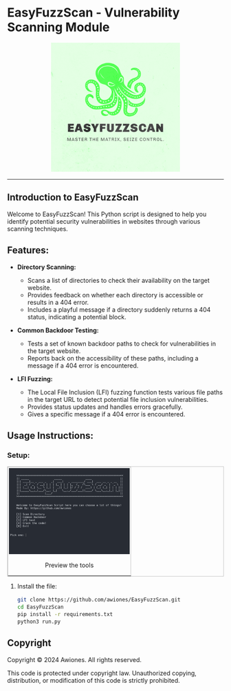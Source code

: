 # EasyFuzzScan - Vulnerability Scanning Module

<p align="center">
<img src="./logo.png" width="300px">
</p>

---

## Introduction to EasyFuzzScan

Welcome to EasyFuzzScan! This Python script is designed to help you identify potential security vulnerabilities in websites through various scanning techniques.

## Features:

* **Directory Scanning:**
   * Scans a list of directories to check their availability on the target website.
   * Provides feedback on whether each directory is accessible or results in a 404 error.
   * Includes a playful message if a directory suddenly returns a 404 status, indicating a potential block.

* **Common Backdoor Testing:** 
   * Tests a set of known backdoor paths to check for vulnerabilities in the target website. 
   * Reports back on the accessibility of these paths, including a message if a 404 error is encountered.

* **LFI Fuzzing:**
   * The Local File Inclusion (LFI) fuzzing function tests various file paths in the target URL to detect potential file inclusion vulnerabilities.
   * Provides status updates and handles errors gracefully.
   * Gives a specific message if a 404 error is encountered.

## Usage Instructions:

### Setup:

<div align="center">
<table border=0 style="border: 1.2px solid #c6c6c6 !important; border-spacing: 2px; width: auto !important;">
<tr><td valign=top style="border: 1.2px solid #c6c6c6 !important; padding: 2px !important;">
<div align=center valign=top><img src="./preview.PNG" alt="Preview the tools" style="margin: 0px !important; height: 200px !important;">
<p>Preview the tools</p>
</div>
</a></td></tr><tr></tr></table></div>

1. Install the file:

   ```bash
   git clone https://github.com/awiones/EasyFuzzScan.git
   cd EasyFuzzScan
   pip install -r requirements.txt
   python3 run.py
   ```

## Copyright

Copyright © 2024 Awiones. All rights reserved.

This code is protected under copyright law. Unauthorized copying, distribution, or modification of this code is strictly prohibited.

